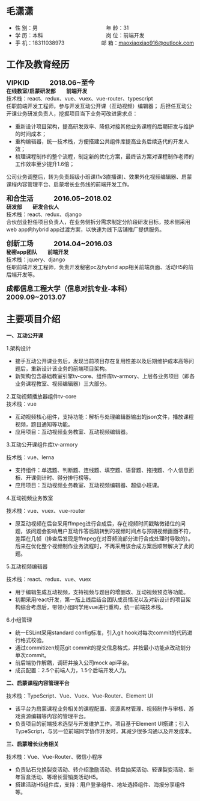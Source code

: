 ## <font size=5>毛潇潇</font>

* 性 别：男&emsp;&emsp;&emsp;&emsp;&emsp;&emsp;&emsp;&emsp;&emsp;&emsp;&emsp;&emsp;&emsp;年 龄：31
* 学 历：本科&emsp;&emsp;&emsp;&emsp;&emsp;&emsp;&emsp;&emsp;&emsp;&emsp;&emsp;&emsp;岗 位：前端开发
* 手 机：18311038973&emsp;&emsp;&emsp;&emsp;&emsp;&emsp;&emsp;邮 箱：maoxiaoxiao916@outlook.com

## <font size=5>工作及教育经历</font>

__<font size=4>VIPKID&emsp;&emsp;&emsp;2018.06~至今</font>__  
__在线教室/启蒙研发部&emsp;&emsp;前端开发__  
技术栈：react、redux、vue、vuex、vue-router、typescript  
任职前端开发工程师，参与开发互动公开课（互动视频）编辑器；
后担任互动公开课业务研发负责人，挖掘项目当下业务可改进需求点：

  * 重新设计项目架构，提高研发效率、降低对接其他业务课程的后期研发与维护的时间成本；
  * 重构编辑器，统一技术栈，方便搭建公共组件库提高业务后续迭代的开发人效；
  * 梳理课程制作的整个流程，制定新的优化方案，最终该方案对课程制作老师的工作效率至少提升1.6倍；

  公司业务调整后，转为负责超级小班课(1v3直播课)、效果外化视频编辑器、启蒙课程内容管理平台、启蒙增长业务线的前端开发工作。

__<font size=4>和合生活&emsp;&emsp;&emsp;2016.05~2018.02</font>__  
__研发部&emsp;&emsp;研发合伙人__  
技术栈：react、redux、django  
合伙创业担任项目负责人，在业务侧拆分需求制定分阶段研发目标，技术侧采用web app向hybrid app过渡方案，以快速为线下店铺推广提供服务。

__<font size=4>创新工场&emsp;&emsp;&emsp;2014.04~2016.03</font>__  
__秘密app团队&emsp;&emsp;前端开发__  
技术栈：jquery、django  
任职前端开发工程师，负责开发秘密pc及hybrid app相关前端页面、活动H5的前后端开发等。

__<font size=4>成都信息工程大学（信息对抗专业-本科）&emsp;&emsp;&emsp;2009.09~2013.07</font>__

## <font size=5>主要项目介绍</font>

__一、互动公开课__

1.架构设计  

* 接手互动公开课业务后，发现当前项目存在复用性差以及后期维护成本高等问题后，重新设计该业务的前端项目架构。
* 新架构包含基础教室引擎tv-core、组件库tv-armory、上层各业务项目（即各业务课程教室、视频编辑器）三大部分。

2.互动视频播放器组件tv-core  
技术栈：vue  

* 互动视频核心组件，支持功能：解析与处理编辑器输出的json文件，播放课程视频，题目通知等功能。
* 应用项目：互动视频业务教室、互动视频编辑器。

3.互动公开课组件库tv-armory  

技术栈：vue、lerna  

* 支持组件：单选题、判断题、连线题、填空题、语音题、拖拽题、个人信息面板、开课倒计时、得分排行榜等。
* 应用项目：互动视频业务教室、互动视频编辑器、超级小班课。

4.互动视频业务教室

技术栈：vue、vuex、vue-router

* 原互动视频在后台采用ffmpeg进行合成后，存在视频时间戳略微错位的问题，该问题会影响用户互动作答后跳转到的视频时间点与预期视频画面不符，差距在几帧（排查后发现是ffmpeg在对音频流部分进行合成处理时导致的）。后来在优化整个视频制作业务流程时，不再采用该合成方案后顺带解决了此问题。
  
5.互动视频编辑器

技术栈：react、redux、vue、vuex

* 用于编辑生成互动视频，支持视频与题目的增删改、互动视频预览等功能。
* 初期采用react开发，第一版上线后结合团队成员情况以及对新设计的项目架构综合考虑后，带领小组同学用vue进行重构，统一前端技术栈。

6.小组管理

* 统一ESLint采用standard config标准，引入git hook对每次commit的代码进行格式校验。
* 通过commitizen规范git commit的提交信息格式，并按最小功能点改动划分单次commit。
* 前后端协作解耦，调研并接入公司mock api平台。
* 成员配置：2.5个前端人力，1.5个后端开发人力。

__二、启蒙课程内容管理平台__

技术栈：TypeScript、Vue、Vuex、Vue-Router、Element UI

* 该平台为启蒙课程业务相关的课程配置、资源素材管理、视频制作与审核、游戏资源编辑等内容的管理平台。
* 负责项目的前端技术选型与开发维护工作。项目基于Element UI搭建；引入TypeScript，与另一位前端同学协作开发时，其减少很多沟通以及开发成本。

__三、启蒙增长业务相关__

技术栈：Vue、Vue-Router、微信小程序

* 负责钻石兑换裂变活动、转介绍激励活动、转盘抽奖活动、轻课裂变活动、新年盲盒活动、等增长营销类活动H5。
* 搭建活动H5组件库，支持：用户登录组件、地址选择组件、海报分享组件等。

